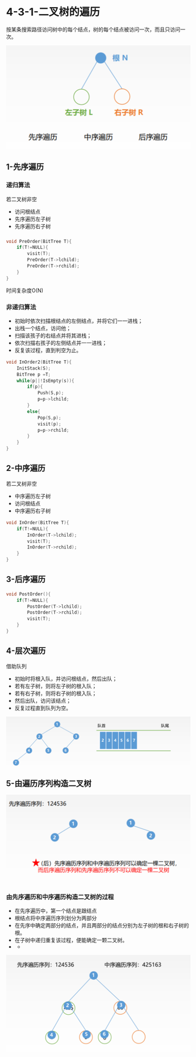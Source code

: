 # 4-3-1-二叉树的遍历

按某条搜索路径访问树中的每个结点，树的每个结点被访问一次，而且只访问一次。

![](../../.gitbook/assets/image%20%2829%29.png)

## 1-先序遍历

### 递归算法

若二叉树非空

* 访问根结点
* 先序遍历左子树
* 先序遍历右子树

### 

```c
void PreOrder(BitTree T){
    if(T!=NULL){
        visit(T);
        PreOrder(T->lchild);
        PreOrder(T->rchild);
    }
}
```

时间复杂度O\(N\)

### 非递归算法

* 初始时依次扫描根结点的左侧结点，并将它们一一进栈；
* 出栈一个结点，访问他；
* 扫描该孩子的右结点并将其进栈；
* 依次扫描右孩子的左侧结点并一一进栈；
* 反复该过程，直到判空为止。

```c
void InOrder2(BitTree T){
    InitStack(S);
    BitTree p =T;
    while(p||!IsEmpty(s)){
        if(p){
            Push(S,p);
            p=p->lchild;
        }
        else{
            Pop(S,p);
            visit(p);
            p=p->rchild;
        }
    }
}
```

## 2-中序遍历



若二叉树非空



* 中序遍历左子树
* 访问根结点
* 中序遍历右子树

```c
void InOrder(BitTree T){
    if(T!=NULL){
        InOrder(T->lchild);
        visit(T);
        InOrder(T->rchild);
    }
}
```

## 3-后序遍历



```c
void PostOrder(){
    if(T!=NULL){
        PostOrder(T->lchild);
        PostOrder(T->rchild);
        visit(T);
    }
}
```

## 4-层次遍历

借助队列

* 初始时将根入队，并访问根结点，然后出队；
* 若有左子树，则将左子树的根入队；
* 若有右子树，则将右子树的根入队；
* 然后出队，访问该结点；
* 反复过程直到队列为空。

![](../../.gitbook/assets/image%20%2810%29.png)



## 5-由遍历序列构造二叉树

![](../../.gitbook/assets/image%20%28293%29.png)



### 由先序遍历和中序遍历构造二叉树的过程

* 在先序遍历中，第一个结点是跟结点
* 根结点将中序遍历序列划分为两部分
* 在先序中确定两部分的结点，并且两部分的结点分别为左子树的根和右子树的根。
* 在子树中递归重复该过程，便能确定一颗二叉树。
* * 
![](../../.gitbook/assets/image%20%28144%29.png)



